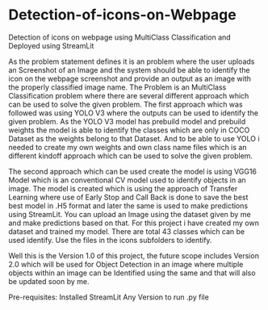 # Detection-of-icons-on-Webpage
Detection of icons on webpage using MultiClass Classification and Deployed using StreamLit

As the problem statement defines it is an problem where the user uploads an Screenshot of an Image and the system should be able to identify the icon on the webpage screenshot and provide an output as an image with the properly classified image name. The Problem is an MultiClass Classification problem where there are several different approach which can be used to solve the given problem. 
The first approach which was followed was using YOLO V3 where the outputs can be used to identify the given problem. As the YOLO V3 model has prebuild model and prebuild weights the model is able to identify the classes which are only in COCO Dataset as the weights belong to that Dataset. And to be able to use YOLO i needed to create my own weights and own class name files which is an different kindoff approach which can be used to solve the given problem.

The second approach which can be used create the model is using VGG16 Model which is an conventional CV model used to identify objects in an image. The model is created which is using the approach of Transfer Learning where use of Early Stop and Call Back is done to save the best best model in .H5 format and later the same is used to make predictions using StreamLit. You can upload an Image using the dataset given by me and make predictions based on that.
For this project i have created my own dataset and trained my model. There are total 43 classes which can be used identify. Use the files in the icons subfolders to identify.

Well this is the Version 1.0 of this project, the future scope includes Version 2.0 which will be used for Object Detection in an image where multiple objects within an image can be Identified using the same and that will also be updated soon by me.

Pre-requisites: Installed StreamLit Any Version to run .py file
